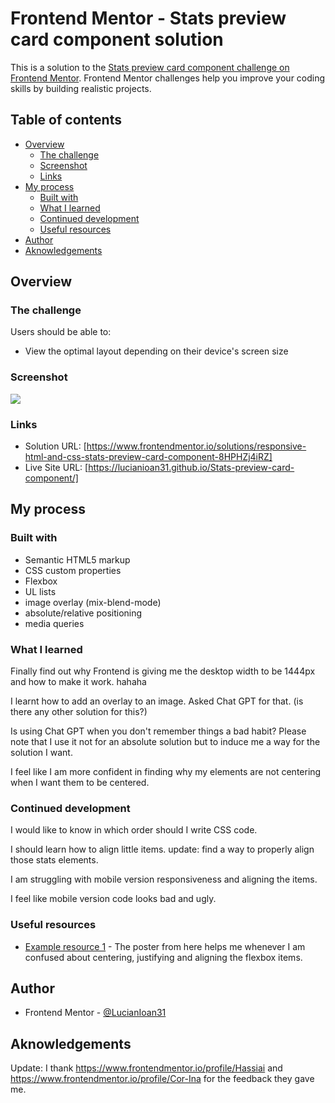 # Frontend Mentor - Stats preview card component solution

This is a solution to the [Stats preview card component challenge on Frontend Mentor](https://www.frontendmentor.io/challenges/stats-preview-card-component-8JqbgoU62). Frontend Mentor challenges help you improve your coding skills by building realistic projects. 

## Table of contents

- [Overview](#overview)
  - [The challenge](#the-challenge)
  - [Screenshot](#screenshot)
  - [Links](#links)
- [My process](#my-process)
  - [Built with](#built-with)
  - [What I learned](#what-i-learned)
  - [Continued development](#continued-development)
  - [Useful resources](#useful-resources)
- [Author](#author)
- [Aknowledgements](#aknowledgements)


## Overview

### The challenge

Users should be able to:

- View the optimal layout depending on their device's screen size

### Screenshot

![](./screenshot.jpg)


### Links

- Solution URL: [https://www.frontendmentor.io/solutions/responsive-html-and-css-stats-preview-card-component-8HPHZj4iRZ]
- Live Site URL: [https://lucianioan31.github.io/Stats-preview-card-component/]

## My process

### Built with

- Semantic HTML5 markup
- CSS custom properties
- Flexbox
- UL lists
- image overlay (mix-blend-mode)
- absolute/relative positioning
- media queries

### What I learned

Finally find out why Frontend is giving me the desktop width to be 1444px and how to make it work. hahaha

I learnt how to add an overlay to an image. Asked Chat GPT for that. (is there any other solution for this?)

Is using Chat GPT when you don't remember things a bad habit? Please note that I use it not for an absolute solution but to induce me a way for the solution I want. 

I feel like I am more confident in finding why my elements are not centering when I want them to be centered.

### Continued development

I would like to know in which order should I write CSS code.

I should learn how to align little items. update: find a way to properly align those stats elements. 

I am struggling with mobile version responsiveness and aligning the items. 

I feel like mobile version code looks bad and ugly. 

### Useful resources

- [Example resource 1](https://css-tricks.com/snippets/css/a-guide-to-flexbox/) - The poster from here helps me whenever I am confused about centering, justifying and aligning the flexbox items. 

## Author

- Frontend Mentor - [@LucianIoan31](https://www.frontendmentor.io/profile/LucianIoan31)

## Aknowledgements

Update: I thank https://www.frontendmentor.io/profile/Hassiai and https://www.frontendmentor.io/profile/Cor-Ina for the feedback they gave me. 
